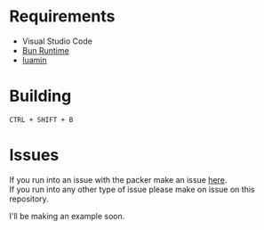 # Requirements

* Visual Studio Code
* [Bun Runtime](https://bun.sh/)
* [luamin](https://github.com/mathiasbynens/luamin)

# Building

```
CTRL + SHIFT + B
```

# Issues

If you run into an issue with the packer make an issue [here](https://github.com/topitbopit/RedlinePack).  
If you run into any other type of issue please make on issue on this repository.

I'll be making an example soon.